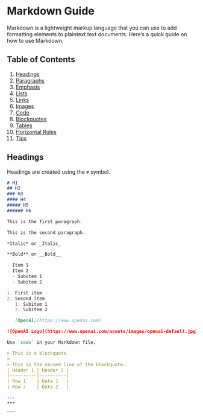 # Markdown Guide

Markdown is a lightweight markup language that you can use to add formatting elements to plaintext text documents. Here’s a quick guide on how to use Markdown.

## Table of Contents
1. [Headings](#headings)
2. [Paragraphs](#paragraphs)
3. [Emphasis](#emphasis)
4. [Lists](#lists)
5. [Links](#links)
6. [Images](#images)
7. [Code](#code)
8. [Blockquotes](#blockquotes)
9. [Tables](#tables)
10. [Horizontal Rules](#horizontal-rules)
11. [Tips](#tips)

## Headings
Headings are created using the `#` symbol.

```markdown
# H1
## H2
### H3
#### H4
##### H5
###### H6

This is the first paragraph.

This is the second paragraph.

*Italic* or _Italic_

**Bold** or __Bold__

- Item 1
- Item 2
  - Subitem 1
  - Subitem 2

1. First item
2. Second item
   1. Subitem 1
   2. Subitem 2

   [OpenAI](https://www.openai.com)

![OpenAI Logo](https://www.openai.com/assets/images/openai-default.jpg)

Use `code` in your Markdown file.

> This is a blockquote.
> 
> This is the second line of the blockquote.
| Header 1 | Header 2 |
|----------|----------|
| Row 1    | Data 1   |
| Row 2    | Data 2   |

---
***
___
